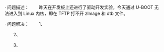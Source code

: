 · 问题描述：
&emsp;&emsp;昨天在开发板上还进行了驱动开发实验，今天通过 U-BOOT 无法进入到 Linux 内核，即在 TFTP 打不开 zImage 和 dtb 文件。

· 问题解决：
&emsp;&emsp;1、

&emsp;&emsp;2、


&emsp;&emsp;3、
<!--stackedit_data:
eyJoaXN0b3J5IjpbLTIwNjUyMzA3ODcsMTI0NjkyOTQyOF19
-->